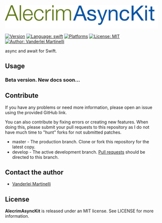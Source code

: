 ![AlecrimAsyncKit](https://raw.githubusercontent.com/Alecrim/AlecrimAsyncKit/master/AlecrimAsyncKit.png)

[![Version](https://img.shields.io/badge/v5.0%20beta%201-blue.svg?label=version&style=flat)](https://github.com/Alecrim/AlecrimAsyncKit)
[![Language: swift](https://img.shields.io/badge/swift-v5.0-blue.svg?style=flat)](https://developer.apple.com/swift/)
[![Platforms](https://img.shields.io/badge/platforms-macOS%2C%20iOS%2C%20watchOS%2C%20tvOS-blue.svg?style=flat)](http://cocoadocs.org/docsets/AlecrimAsyncKit)
[![License: MIT](https://img.shields.io/badge/license-MIT-blue.svg?style=flat)](https://raw.githubusercontent.com/Alecrim/AlecrimAsyncKit/develop/LICENSE)
[![Author: Vanderlei Martinelli](https://img.shields.io/badge/author-Vanderlei%20Martinelli-blue.svg?style=flat)](https://www.linkedin.com/in/vmartinelli)

async and await for Swift.

## Usage

### Beta version. New docs soon...


## Contribute
If you have any problems or need more information, please open an issue using the provided GitHub link.

You can also contribute by fixing errors or creating new features. When doing this, please submit your pull requests to this repository as I do not have much time to "hunt" forks for not submitted patches.

- master - The production branch. Clone or fork this repository for the latest copy.
- develop - The active development branch. [Pull requests](https://help.github.com/articles/creating-a-pull-request) should be directed to this branch.


## Contact the author
- [Vanderlei Martinelli](https://www.linkedin.com/in/vmartinelli)

## License
**AlecrimAsyncKit** is released under an MIT license. See LICENSE for more information.
